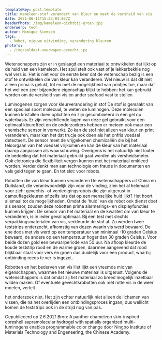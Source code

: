 ```yaml
---
templateKey: post.template
title: Kameleon-stof verandert van kleur en meet de versheid van vis
date: 2021-06-11T15:23:04.867Z
headerPhoto: /img/kameleon-dichtbij-groen.jpg
onderwerp: tech
auteur: Monique Siemsen
tags:
  - Robot, nieuwe uitvinding, verandering kleuren
photo's:
  - /img/soldaat-vuurwapen-gevecht.jpg
---
```

Wetenschappers zijn er in geslaagd een materiaal te ontwikkelen dat lijkt op de huid van
een kameleon. Het spul stelt ook vast of je lekkerbekkie nog wel vers is.
Het is niet voor de eerste keer dat de wetenschap bezig is een stof te ontwikkelen die van
kleur kan veranderen. Wel nieuw is dat dit niet alleen prima is gelukt, tot en met de
mogelijkheid van printjes toe, maar dat het wel een zeer bijzondere eigenschap blijkt te
hebben: het kan gebruikt worden om de versheid van vis en ander seafood vast te stellen.

Luminogenen zorgen voor kleurverandering in stof
De stof is gemaakt van een speciaal soort molecuul, te weten de luminogen. Deze
moleculen kunnen kristallen doen oplichten en zijn gecombineerd in een gel op
waterbasis. Er zijn verschillende lagen van deze gel gebruikt voor een optimaal kleureffect
en de onderzoekers hebben er meteen ook maar een chemische sensor in verwerkt. Zo
kan de stof niet alleen van kleur en print veranderen, maar kan het dat trucje ook doen als
het onfris voedsel detecteert. De sensor meet de vrijgekomen chemicaliën die bij het
teloorgaan van het voedsel vrijkomen en kan de kleur van het materiaal daarop
aanpassen als waarschuwing.
Overigens is het natuurlijk niet louter de bedoeling dat het materiaal gebruikt gaat worden
als versheidsmeter. Ook eletronica die flexibiliteit vergen kunnen met het materiaal
omkleed worden. Verder denkt men aan technologie om fraude in documenten en vals
geld tegen te gaan. En tot slot: voor robots.

Robotten die van kleur kunnen veranderen
De wetenschappers uit China en Duitsland, die verantwoordelijk zijn voor de vinding, zien
het al helemaal voor zich: gevechts- of verdedigingsrobots die zijn uitgerust in
camouflagekleuren of zelfs iets dat op een menselijke huid lijkt? Het hoort allemaal tot de
mogelijkheden. Omdat de ‘huid’ van de robot ook dienst doet als sensor, zouden deze
robotten prima alarmerings- en displayfuncties kunnen krijgen.
De sensor van het materiaal en de kwaliteit om van kleur te veranderen, is in ieder geval
optimaal. Bij een test met slechts verpakkingsmaterialen van vis, verkleurde de stof al. Zo
werden twee teststrips onderzocht, afkomstig van dozen waarin vis werd bewaard. De ene
doos met vis werd op een temperatuur van minimaal -10 graden Celsius bewaard, de
andere op een temperatuur hoger dan 30 graden Celsius. Voor beide dozen gold een
bewaarperiode van 50 uur. Na afloop kleurde de koude teststrip rood en de warme groen,
daarmee aangevend dat rood blijkbaar staat voor vers en groen dus duidelijk voor een
product, waarbij ontbinding reeds te ver is ingezet.

Robotten en het bederven van vis
Het lijkt een vreemde mix van eigenschappen, waarmee het nieuwe materiaal is uitgerust.
Volgens de wetenschappers is dat omdat zij het materiaal zo breed mogelijk inzetbaar
wilden maken. Of eventuele gevechtsrobotten ook met rotte vis in de weer moeten, vertelt

het onderzoek niet. Het zijn echter natuurlijk niet alleen de lichamen van vissen, die na het
overlijden een ontbindingsproces ingaan, dus wellicht komen de teststrips ook in de strijd
nog van pas.

Gepubliceerd op 2.6.2021
Bron: A panther chameleon skin-inspired coreshell supramolecular hydrogel with spatially
organized multi-luminogens enables programmable color change door Ningbo Institute of Materials
Technology and Engeneering, the Chinese Academy.